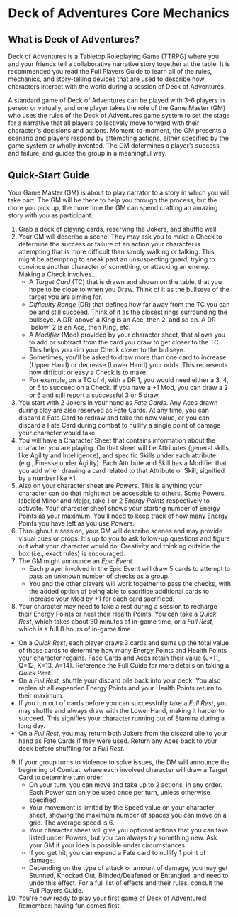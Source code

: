 # Deck of Adventures Core Mechanics

## What is Deck of Adventures? 

Deck of Adventures is a Tabletop Roleplaying Game (TTRPG) where you and your friends tell a collaborative narrative story together at the table. It is recommended you read the Full Players Guide to learn all of the rules, mechanics, and story-telling devices that are used to describe how characters interact with the world during a session of Deck of Adventures. 

A standard game of Deck of Adventures can be played with 3-6 players in person or virtually, and one player takes the role of the Game Master (GM) who uses the rules of the Deck of Adventures game system to set the stage
for a narrative that all players collectively move forward with their character's decisions and actions. Moment-to-moment, the GM
presents a scenario and players respond by attempting actions, either specified by the
game system or wholly invented. The GM determines a player’s success and failure, and
guides the group in a meaningful way.

## Quick-Start Guide

Your Game Master (GM) is about to play narrator to a story in which you will take part.
The GM will be there to help you through the process, but the more you pick up, the
more time the GM can spend crafting an amazing story with you as participant.

1. Grab a deck of playing cards, reserving the Jokers, and shuffle well.
2. Your GM will describe a scene. They may ask you to make a Check to determine the success or failure of an action your character is attempting that is more difficult than simply walking or talking. This might be attempting to sneak past an unsuspecting guard, trying to convince another character of something, or attacking an enemy. Making a Check involves...
   - A *Target Card* (TC) that is drawn and shown on the table, that you hope to be close to when you Draw. Think of it as the bullseye of the target you are aiming for.
   - *Difficulty Range* (DR) that defines how far away from the TC you can be and still
     succeed. Think of it as the closest rings surrounding the bullseye. A DR 'above' a 
     King is an Ace, then 2, and so on. A DR 'below' 2 is an Ace, then King, etc.
   - A *Modifier* (Mod) provided by your character sheet, that allows you to add or 
     subtract
     from the card you draw to get closer to the TC. This helps you aim your Check closer to the bullseye.
   - Sometimes, you'll be asked to draw more than one card to increase (Upper Hand) or 
     decrease (Lower Hand) your odds. This represents how difficult or easy a Check is to make.
   - For example, on a TC of 4, with a DR 1, you would need either a 3, 4, or 5 to succeed on a Check. If you 
   have a +1 Mod, you can draw a 2 or 6 and still report a successful 3 or 5 draw.
3. You start with 2 Jokers in your hand as *Fate Cards*. Any Aces drawn during play are 
also reserved as Fate Cards. At any time, you can discard a Fate Card to redraw and take the new 
value, or you can discard a Fate Card during combat to nullify a single point of damage your character would take.
4. You will have a Character Sheet that contains information about the character you are playing. On that sheet will be Attributes (general skills, like Agility and
Intelligence), and specific Skills under each attribute (e.g., Finesse under Agility).
Each Attribute and Skill has a Modifier that you add when drawing a card related to that
Attribute or Skill, signified by a number like +1.
5. Also on your character sheet are *Powers*. This is anything your character can do
that might not be accessible to others. Some Powers, labeled Minor and Major, take 1 or
2 *Energy Points* respectively to activate. Your character sheet shows your starting number of Energy Points as your
maximum. You'll need to keep track of how many Energy Points you have left as you use Powers.
6. Throughout a session, your GM will describe scenes and may provide visual cues or props. It's up to you to ask follow-up questions and figure
out what your character would do. Creativity and thinking outside the box (i.e., exact
rules) is encouraged.
7. The GM might announce an *Epic Event*.
   - Each player involved in the Epic Event will draw 5 cards to attempt to pass an unknown number of checks as a group.
   - You and the other players will work together to pass the checks, with the added
     option of being able to sacrifice additional cards to increase your Mod by +1 for
     each card sacrificed.
8. Your character may need to take a rest during a session to recharge their Energy Points or heal their Health Points. You can take a *Quick Rest*, which takes about 30 minutes of in-game time, or a *Full Rest*, which is a full 8 hours of in-game time. 
  - On a *Quick Rest*, each player draws 3 cards and sums up the total value of those cards to determine how many Energy Points and Health Points your character regains. Face Cards and Aces retain their value (J=11, Q=12, K=13, A=14). Reference the Full Guide for more details on taking a *Quick Rest*.
  - On a *Full Rest*, shuffle your discard pile back into your deck. You also replenish all expended Energy Points and your Health Points return to their maximum. 
   - If you run out of cards before you can successfully take a *Full Rest*, you may shuffle and always draw with 
     the Lower Hand, making it harder to succeed. This signifies your character running out of Stamina during a long day. 
   - On a *Full Rest*, you may return both Jokers from the discard pile to your hand as Fate Cards if they were used. Return any Aces back to your deck before shuffling for a *Full Rest*.
9. If your group turns to violence to solve issues, the DM will announce the beginning 
of Combat, where each involved character will draw a Target Card to determine turn order.
   - On your turn, you can move and take up to 2 actions, in any order. Each Power can only be used once per turn, unless otherwise specified.
   - Your movement is limited by the Speed value on your character sheet, showing the
     maximum number of spaces you can move on a grid. The average speed is 6. 
   - Your character sheet will give you optional actions that you can take listed under Powers, but you can
     always try something new. Ask your GM if your idea is possible under circumstances. 
   - If you get hit, you can expend a Fate card to nullify 1 point of damage.
   - Depending on the type of attack or amount of damage, you may get Stunned, Knocked
     Out, Blinded/Deafened or Entangled, and need to undo this effect. For a full list of effects and their rules, consult the Full Players Guide.
10. You're now ready to play your first game of Deck of Adventures! Remember: having fun comes first.
